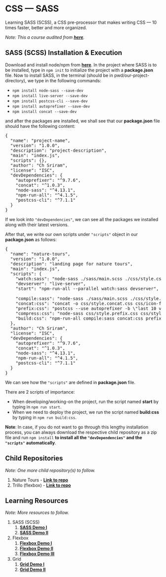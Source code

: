 # CSS &mdash; SASS

Learning SASS (SCSS), a CSS pre-processor that makes writing CSS &mdash; 10 times faster, better and more organized.

*Note: This a course audited from **[here](https://www.udemy.com/course/advanced-css-and-sass/)**.*

## SASS (SCSS) Installation & Execution

Download and install node/npm from __[here](https://nodejs.org/)__. In the project where SASS is to be installed, type in `npm init` to initialize the project with a __package.json__ file. Now to install SASS, in the terminal (should be in pwd/our-project-directory), we type in the following commands:

- `npm install node-sass --save-dev` 
- `npm install live-server --save-dev`
- `npm install postcss-cli --save-dev`
- `npm install autoprefixer --save-dev`
- `npm install concat --save-dev`

and after the packages are installed, we shall see that our **package.json** file should have the following content:

<pre>
{
  "name": "project-name",
  "version": "1.0.0",
  "description": "project-description",
  "main": "index.js",
  "scripts": {},
  "author": "Ch Sriram",
  "license": "ISC",
  "devDependencies": {
    "autoprefixer": "^9.7.6",
    "concat": "^1.0.3",
    "node-sass": "^4.13.1",
    "npm-run-all": "^4.1.5",
    "postcss-cli": "^7.1.1"
  }
}
</pre>

If we look into `"devDependencies"`, we can see all the packages we installed along with their latest versions.

After that, we write our own scripts under `"scripts"` object in our **package.json** as follows:

<pre>
{
  "name": "nature-tours",
  "version": "1.0.0",
  "description": "landing page for nature tours",
  "main": "index.js",
  "scripts": {
    "watch:sass": "node-sass ./sass/main.scss ./css/style.css -w",
    "devserver": "live-server",
    "start": "npm-run-all --parallel watch:sass devserver",

    "compile:sass": "node-sass ./sass/main.scss ./css/style.comp.css",
    "concat:css": "concat -o css/style.concat.css css/icon-font.css css/style.comp.css",
    "prefix:css": "postcss --use autoprefixer -b \"last 10 versions\" css/style.concat.css -o css/style.prefix.css",
    "compress:css": "node-sass css/style.prefix.css css/style.min.css --output-style compressed",
    "build:css": "npm-run-all compile:sass concat:css prefix:css compress:css"
  },
  "author": "Ch Sriram",
  "license": "ISC",
  "devDependencies": {
    "autoprefixer": "^9.7.6",
    "concat": "^1.0.3",
    "node-sass": "^4.13.1",
    "npm-run-all": "^4.1.5",
    "postcss-cli": "^7.1.1"
  }
}
</pre>

We can see how the `"scripts"` are defined in **package.json** file. 

There are 2 scripts of importance:

- When developing/working-on the project, run the script named **start** by typing in `npm run start`.
- When we need to deploy the project, we run the script named **build:css** by typing in `npm run build:css`.

**Note**: In case, if you do not want to go through this lengthy installation process, you can always download the respective child repository as a zip file and run `npm install` **to install all the `"devDependencies"` and the `"scripts"` automatically**.

## Child Repositories

*Note: One more child repository(s) to follow.*

1. Nature Tours - **[Link to repo](https://github.com/Ch-sriram/nature-tours)**
2. Trillo (flexbox) - **[Link to repo](https://github.com/Ch-sriram/trillo-flexbox)**


## Learning Resources

*Note: More resources to follow.*

1. SASS (SCSS)
   1. **[SASS Demo I](https://codepen.io/ch-sriram/pen/KKdMmZj)**
   2. **[SASS Demo II](https://codepen.io/ch-sriram/pen/MWaexGp)**
2. Flexbox
   1. **[Flexbox Demo I](https://codepen.io/ch-sriram/pen/mdeGLxq)**
   2. **[Flexbox Demo II](https://codepen.io/ch-sriram/pen/jObvKqN)**
   3. **[Flexbox Demo III](https://codepen.io/ch-sriram/pen/qBOJOWy)**
3. Grid
   1. **[Grid Demo I](https://codepen.io/ch-sriram/pen/KKdbqGg)**
   2. **[Grid Demo II](https://codepen.io/ch-sriram/pen/RwWEZGw)**